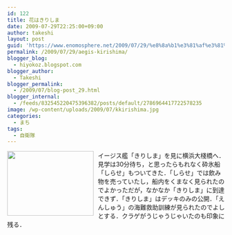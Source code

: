 ```yaml
---
id: 122
title: 花はきりしま
date: 2009-07-29T22:25:00+09:00
author: takeshi
layout: post
guid: 'https://www.enomosphere.net/2009/07/29/%e8%8a%b1%e3%81%af%e3%81%8d%e3%82%8a%e3%81%97%e3%81%be/'
permalink: /2009/07/29/aegis-kirishima/
blogger_blog:
  - hiyokoz.blogspot.com
blogger_author:
  - Takeshi
blogger_permalink:
  - /2009/07/blog-post_29.html
blogger_internal:
  - /feeds/832545220475396382/posts/default/2786964417722578235
image: /wp-content/uploads/2009/07/kkirishima.jpg
categories:
  - まち
tags:
  - 自衛隊
---
```

<a href="https://www.enomosphere.net/wp-content/uploads/2009/07/kkirishima.jpg"><img id="BLOGGER_PHOTO_ID_5365248088763231426" style="float: left; margin: 0 10px 10px 0; cursor: hand; width: 200px; height: 150px;" src="https://www.enomosphere.net/wp-content/uploads/2009/07/kkirishima-300x225.jpg" alt="" border="0" /></a>
イージス艦「きりしま」を見に横浜大棧橋へ．見学は30分待ち，と思ったらもれなく砕氷船「しらせ」もついてきた．「しらせ」では飲み物を売っていたし，船内をくまなく見られたのでよかっただが，なかなか「きりしま」に到達できず．「きりしま」はデッキのみの公開．「えんしゅう」の海難救助訓練が見られたのでよしとする．クラゲがうじゃうじゃいたのも印象に残る．